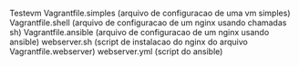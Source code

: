 Testevm
    Vagrantfile.simples (arquivo de configuracao de uma vm simples)
    Vagrantfile.shell (arquivo de configuracao de um nginx usando chamadas sh)
    Vagrantfile.ansible (arquivo de configuracao de um nginx usando ansible)
    webserver.sh (script de instalacao do nginx do arquivo Vagrantfile.webserver)
    webserver.yml (script do ansible)
